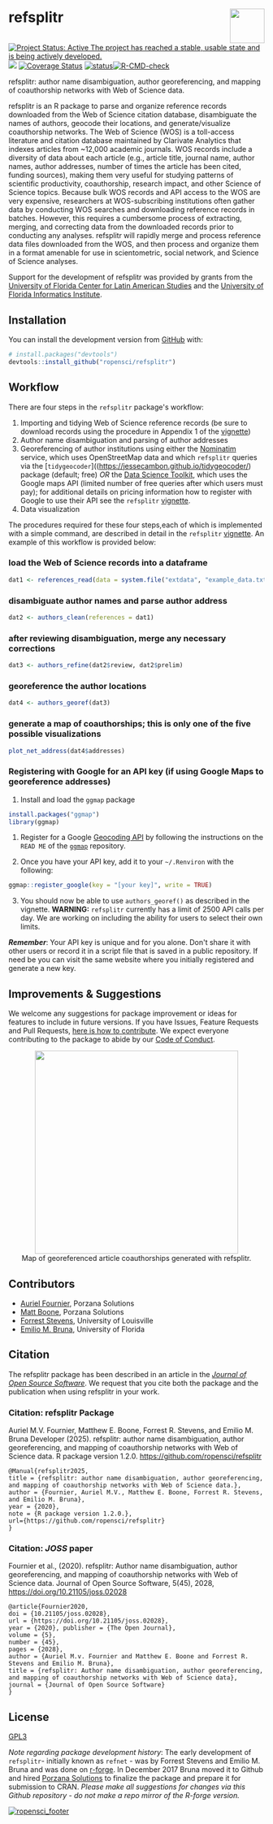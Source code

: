 # refsplitr <img src="man/figures/logo.png" align="right" height="68" />
<!-- badges: start -->

[![Project Status: Active The project has reached a stable, usable state and is being actively developed.](http://www.repostatus.org/badges/latest/active.svg)](http://www.repostatus.org/#active)[![](https://badges.ropensci.org/256_status.svg)](https://github.com/ropensci/onboarding/issues/256)
[![Coverage Status](https://coveralls.io/repos/github/ropensci/refsplitr/badge.svg?branch=master)](https://coveralls.io/github/ropensci/refsplitr?branch=master)
[![status](https://joss.theoj.org/papers/3e46a4970fea0da996251617d2fa85ca/status.svg)](https://joss.theoj.org/papers/3e46a4970fea0da996251617d2fa85ca)[![R-CMD-check](https://github.com/embruna/refsplitr/workflows/R-CMD-check/badge.svg)](https://github.com/embruna/refsplitr/actions)
<!-- badges: end -->
             
refsplitr: author name disambiguation, author georeferencing, and mapping of coauthorship networks with Web of Science data. 

refsplitr is an R package to parse and organize reference records downloaded from the Web of Science citation database, disambiguate the names of authors, geocode their locations, and generate/visualize coauthorship networks. The Web of Science (WOS) is a toll-access literature and citation database maintained by Clarivate Analytics that indexes articles from ~12,000 academic journals. WOS records  include a diversity of data about each article (e.g., article title, journal name, author names, author addresses, number of times the article has been cited, funding sources), making them very useful for studying patterns of scientific productivity, coauthorship, research impact, and other Science of Science topics. Because bulk WOS records and API access to the WOS are very expensive, researchers at WOS-subscribing institutions often gather data by conducting WOS searches and downloading reference records in batches. However, this requires a cumbersome process of extracting, merging, and correcting data from the downloaded records prior to conducting any analyses. refsplitr will rapidly merge and process reference data files downloaded from the WOS, and then process and organize them in a format amenable for use in scientometric, social network, and Science of Science analyses. 

Support for the development of refsplitr was provided by grants from the [University of Florida Center for Latin American Studies](http://www.latam.ufl.edu/) and the [University of Florida Informatics Institute](https://informatics.institute.ufl.edu/).

## Installation

You can install the development version from [GitHub](https://github.com/) with:

``` r
# install.packages("devtools")
devtools::install_github("ropensci/refsplitr")
```

## Workflow

There are four steps in the `refsplitr` package's workflow:

1.  Importing and tidying Web of Science reference records (be sure to download records using the procedure in Appendix 1 of the [vignette](https://docs.ropensci.org/refsplitr/articles/refsplitr.html))
2.  Author name disambiguation and parsing of author addresses
3.  Georeferencing of author institutions using either the [Nominatim](https://nominatim.org/) service, which uses OpenStreetMap data and which `refsplitr` queries via the [`tidygeocoder`]((https://jessecambon.github.io/tidygeocoder/) package (default; free) _OR_ the  [Data Science Toolkit](http://www.datasciencetoolkit.org/), which uses the Google maps API (limited number of free queries after which users must pay); for additional details on pricing information how to register with Google to use their API see the `refsplitr` [vignette](https://docs.ropensci.org/refsplitr/articles/refsplitr.html).
4.  Data visualization

The procedures required for these four steps,each of which is implemented with a simple command, are described in detail in the `refsplitr` [vignette](https://docs.ropensci.org/refsplitr/articles/refsplitr.html). An example of this workflow is provided below:


### load the Web of Science records into a dataframe
```r 
dat1 <- references_read(data = system.file("extdata", "example_data.txt", package = "refsplitr"), dir = FALSE)  
```
### disambiguate author names and parse author address
```r 
dat2 <- authors_clean(references = dat1)
```

### after reviewing disambiguation, merge any necessary corrections
```r 
dat3 <- authors_refine(dat2$review, dat2$prelim)
```
### georeference the author locations
```r 
dat4 <- authors_georef(dat3)
```
### generate a map of coauthorships; this is only one of the five possible visualizations  
```r 
plot_net_address(dat4$addresses) 
```

### Registering with Google for an API key (if using Google Maps to georeference addresses)

1.  Install and load the `ggmap` package  

```r
install.packages("ggmap")
library(ggmap)
```

1.  Register for a Google [Geocoding API](https://developers.google.com/maps/documentation/geocoding/overview) by following the instructions on the `READ ME` of the [`ggmap`](https://github.com/dkahle/ggmap) repository.

2.  Once you have your API key, add it to your `~/.Renviron` with the following:

```r 
ggmap::register_google(key = "[your key]", write = TRUE)
```

3. You should now be able to use `authors_georef()` as described in the vignette. **WARNING:** `refsplitr` currently has a limit of 2500 API calls per day. We are working on including the ability for users to select their own limits.

***Remember***: Your API key is unique and for you alone. Don't share it with other users or record it in a script file that is saved in a public repository. If need be you can visit the same website where you initially registered and generate a new key.


## Improvements & Suggestions

We welcome any suggestions for package improvement or ideas for features to include in future versions. If you have Issues, Feature Requests and Pull Requests, [here is how to contribute](https://github.com/ropensci/refsplitr/blob/master/CONTRIBUTING.md). We expect everyone contributing to the package to abide by our [Code of Conduct](https://github.com/ropensci/refsplitr/blob/master/CODE_OF_CONDUCT.md). 

<center>
<img src="man/figures/coauthor_connections_BITR.png" height="400">
</center>
<center>
Map of georeferenced article coauthorships generated with refsplitr.
</center>

## Contributors
* [Auriel Fournier](https://github.com/aurielfournier), Porzana Solutions
* [Matt Boone](https://github.com/birderboone), Porzana Solutions
* [Forrest Stevens](http://forreststevens.com/teaching/research.html), University of Louisville
* [Emilio M. Bruna](https://github.com/embruna), University of Florida

## Citation

The refsplitr package has been described in an article in the [_Journal of Open Source Software_](https://joss.theoj.org/papers/10.21105/joss.02028). We request that you cite both the package and the publication when using refsplitr in your work.

### Citation: refsplitr Package

Auriel M.V. Fournier, Matthew E. Boone, Forrest R. Stevens, and 
    Emilio M. Bruna Developer (2025). refsplitr: author name disambiguation, author 
    georeferencing, and mapping of coauthorship networks with Web of Science 
    data. R package version 1.2.0. https://github.com/ropensci/refsplitr
  
    @Manual{refsplitr2025,
    title = {refsplitr: author name disambiguation, author georeferencing, 
    and mapping of coauthorship networks with Web of Science data.},
    author = {Fournier, Auriel M.V., Matthew E. Boone, Forrest R. Stevens, and Emilio M. Bruna},
    year = {2020},
    note = {R package version 1.2.0.},
    url={https://github.com/ropensci/refsplitr}
    }
    
### Citation: _JOSS_ paper

Fournier et al., (2020). refsplitr: Author name disambiguation, author georeferencing, and mapping of coauthorship networks with Web of Science data. Journal of Open Source Software, 5(45), 2028, https://doi.org/10.21105/joss.02028

    @article{Fournier2020, 
    doi = {10.21105/joss.02028}, 
    url = {https://doi.org/10.21105/joss.02028}, 
    year = {2020}, publisher = {The Open Journal}, 
    volume = {5}, 
    number = {45}, 
    pages = {2028}, 
    author = {Auriel M.v. Fournier and Matthew E. Boone and Forrest R. Stevens and Emilio M. Bruna}, 
    title = {refsplitr: Author name disambiguation, author georeferencing, and mapping of coauthorship networks with Web of Science data}, 
    journal = {Journal of Open Source Software}
    }


## License

[GPL3](https://www.r-project.org/Licenses/GPL-3)

_Note regarding package development history_: The early development of `refsplitr`- initially known as `refnet` - was by Forrest Stevens and Emilio M. Bruna and was done on [r-forge](https://r-forge.r-project.org/projects/refnet/). In December 2017 Bruna moved it to Github and hired [Porzana Solutions](https://github.com/aurielfournier) to finalize the package and prepare it for submission to CRAN.  _Please make all suggestions for changes via this Github repository - do not make a repo mirror of the R-forge version._

[![ropensci_footer](https://ropensci.org/public_images/ropensci_footer.png)](https://ropensci.org)
